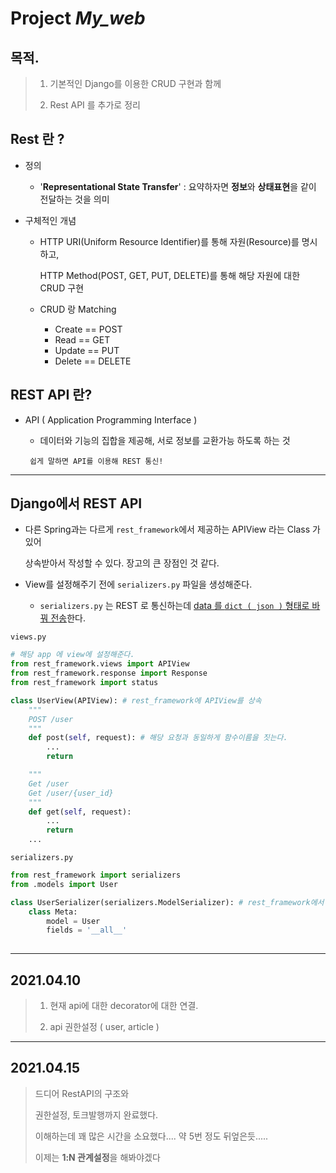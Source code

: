# Project  *My_web*



## 목적.

> 1. 기본적인 Django를 이용한 CRUD 구현과 함께
>
> 2. Rest API 를 추가로 정리





## Rest 란 ?

- 정의

  - '**Representational State Transfer**' : 요약하자면 **정보**와 **상태표현**을 같이 전달하는 것을 의미

- 구체적인 개념

  - HTTP URI(Uniform Resource Identifier)를 통해 자원(Resource)를 명시하고,

    HTTP Method(POST, GET, PUT, DELETE)를 통해 해당 자원에 대한 CRUD 구현

  - CRUD 랑 Matching

    - Create == POST
    - Read == GET
    - Update == PUT
    - Delete == DELETE



## REST API 란?

- API ( Application Programming Interface )

  - 데이터와 기능의 집합을 제공해, 서로 정보를 교환가능 하도록 하는 것

  ` 쉽게 말하면 API를 이용해 REST 통신!` 



---



## Django에서 REST API 

- 다른 Spring과는 다르게 `rest_framework`에서 제공하는 APIView 라는 Class 가 있어 

  상속받아서 작성할 수 있다. 장고의 큰 장점인 것 같다.

- View를 설정해주기 전에 `serializers.py` 파일을 생성해준다. 

  - `serializers.py` 는 REST 로 통신하는데 <u>data 를 `dict ( json )` 형태로 바꿔 전송</u>한다.  

`views.py`

```python
# 해당 app 에 view에 설정해준다.
from rest_framework.views import APIView
from rest_framework.response import Response
from rest_framework import status

class UserView(APIView): # rest_framework에 APIView를 상속
    """
    POST /user
    """
    def post(self, request): # 해당 요청과 동일하게 함수이름을 짓는다. 
        ...
        return 

    """
    Get /user
    Get /user/{user_id}
    """
    def get(self, request):
        ...
        return
    ...
```





`serializers.py`

```python
from rest_framework import serializers   
from .models import User

class UserSerializer(serializers.ModelSerializer): # rest_framework에서 serializers 를 상속받아 구현
    class Meta:
        model = User
        fields = '__all__'
        
```



---

## 2021.04.10

> 1. 현재 api에 대한 decorator에 대한 연결.
>
> 2. api 권한설정 ( user, article )



---

## 2021.04.15

> 드디어 RestAPI의 구조와 
>
> 권한설정, 토크발행까지 완료했다.
>
> 이해하는데 꽤 많은 시간을 소요했다.... 약 5번 정도 뒤엎은듯.....
>
> 이제는 **1:N 관계설정**을 해봐야겠다